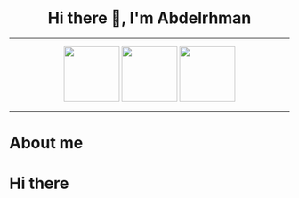 <h1 align="center">Hi there 👋, I'm Abdelrhman</h1>

<hr>
<div id="header" align="center">
  <a href="https://media.giphy.com/media/ijEiXYEo9DBxm/giphy.gif"><img src="https://media.giphy.com/media/83oKRtNWRC3Z8LLWJn/giphy.gif" width=100 height=100></a>
  <a href="https://twitter.com/Abdel_Elnabwi"><img src="https://media.giphy.com/media/SMKiEh9WDO6ze/giphy.gif" width=100 height=100></a>
  <a href="https://www.linkedin.com/in/abdelrhman-s-ibrahim-67956622a/"><img src="https://media.giphy.com/media/tC6BeKjgXlWvIDLqie/giphy.gif" width=100 height=100></a>
  </div>
  <hr>
  <h1>About me<h1>
  <div color="red">
    <p>Hi there</p>
  </div>
